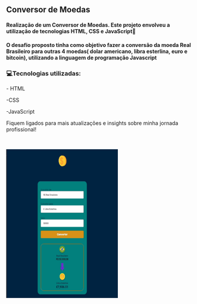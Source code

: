 <h2>Conversor de Moedas</h2>
<h4> Realização de um Conversor de Moedas. Este projeto envolveu a utilização de tecnologias HTML, CSS e JavaScript🚀</h4>

<h4> O desafio proposto tinha como objetivo fazer a conversão da moeda Real Brasileiro para outras 4 moedas( dolar americano, libra esterlina, euro e bitcoin), utilizando a linguagem de programação Javascript </h4>

<h3> 💻Tecnologias utilizadas:</h3>
<p>- HTML</p>
<p>-CSS</p>
<p>-JavaScript</p>

Fiquem ligados para mais atualizações e insights sobre minha jornada profissional!
<br>

<br>

<p float="center">

<img src="https://github.com/georgiasantos-frontend/Projeto---Conversor-de-Moedas/blob/master/assets/conversor-image.jpeg?raw=true" width="300" height="400">
<p/>
